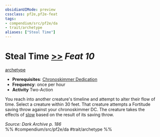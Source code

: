 ```yaml
---
obsidianUIMode: preview
cssclass: pf2e,pf2e-feat
tags:
- compendium/src/pf2e/da
- trait/archetype
aliases: ["Steal Time"]
---
```

# Steal Time  [>>](/rules/core-rulebook/chapter-9-playing-the-game.md#Actions "Two-Action") *Feat 10*  
[archetype](/rules/traits/archetype.md)  

- **Prerequisites**: [Chronoskimmer Dedication](/compendium/feats/chronoskimmer-dedication-da.md)
- **Frequency**: once per hour
- **Activity** Two-Action

You reach into another creature's timeline and attempt to alter their flow of time. Select a creature within 30 feet. That creature attempts a Fortitude saving throw against your chronoskimmer DC. The creature takes the effects of [slow](/compendium/spells/slow.md) based on the result of its saving throw.

*Source: Dark Archive p. 186*  
%% #compendium/src/pf2e/da #trait/archetype %%